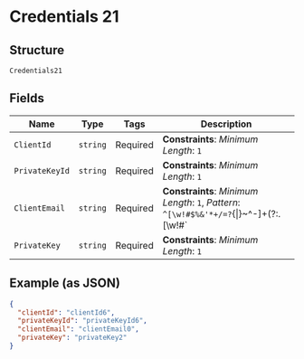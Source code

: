 
# Credentials 21

## Structure

`Credentials21`

## Fields

| Name | Type | Tags | Description |
|  --- | --- | --- | --- |
| `ClientId` | `string` | Required | **Constraints**: *Minimum Length*: `1` |
| `PrivateKeyId` | `string` | Required | **Constraints**: *Minimum Length*: `1` |
| `ClientEmail` | `string` | Required | **Constraints**: *Minimum Length*: `1`, *Pattern*: `^[\w!#$%&'*+/=?`{\|}~^-]+(?:\.[\w!#$%&'*+/=?`{\|}~^-]+)*@(?:[a-zA-Z0-9-]+\.)+[a-zA-Z]{2,6}$` |
| `PrivateKey` | `string` | Required | **Constraints**: *Minimum Length*: `1` |

## Example (as JSON)

```json
{
  "clientId": "clientId6",
  "privateKeyId": "privateKeyId6",
  "clientEmail": "clientEmail0",
  "privateKey": "privateKey2"
}
```

